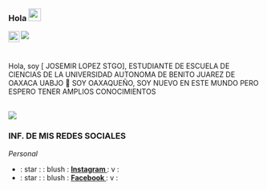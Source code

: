 ###  Hola <img src="https://media.giphy.com/media/hvRJCLFzcasrR4ia7z/giphy.gif" width="25px">

<a href="https://www.instagram.com/josemir_lopez/?hl=es">
  <img align="left" alt="JOSEMIRLOPEZSTGO Instagram" width="22px" src="https://cdn.jsdelivr.net/npm/simple-icons@v3/icons/instagram.svg" />
</a>

![](https://visitor-badge.glitch.me/badge?page_id=hebertdev1.hebertdev1)

<br />

Hola, soy [ JOSEMIR LOPEZ STGO], ESTUDIANTE DE ESCUELA DE CIENCIAS DE LA UNIVERSIDAD AUTONOMA DE BENITO JUAREZ DE OAXACA UABJO 🚀 SOY OAXAQUEÑO, SOY NUEVO EN ESTE MUNDO PERO ESPERO TENER AMPLIOS CONOCIMIENTOS
<br />
<br />

<img src="https://raw.githubusercontent.com/JOSEMIRLOPEZSTGO/JOSEMIRLOPEZSTGO/master/img/javascript.gif" />

###  INF. DE MIS REDES SOCIALES

_Personal_


-  : star : : blush :  **[ Instagram ](https://www.instagram.com/josemir_lopez/?hl=es)**  : v :
-  : star : : blush :  **[ Facebook ](https://www.facebook.com/josemir.lopez.20)**  : v :
